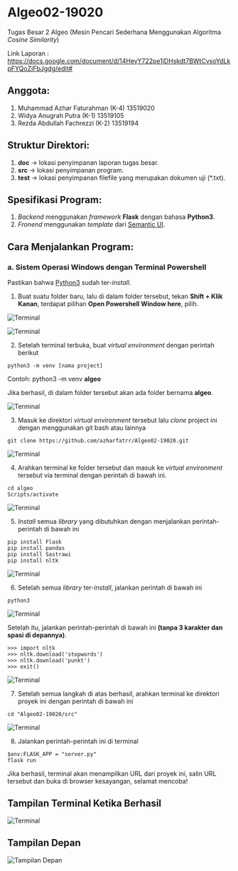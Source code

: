 # Algeo02-19020
Tugas Besar 2 Algeo (Mesin Pencari Sederhana Menggunakan Algoritma *Cosine Similarity*)

Link Laporan :
https://docs.google.com/document/d/14HeyY722pe1jDHskdt7BWtCvsoYdLkpFYQoZiFbJgdg/edit#

## Anggota:
1. Muhammad Azhar Faturahman (K-4) 13519020
2. Widya Anugrah Putra (K-1) 13519105
3. Rezda Abdullah Fachrezzi (K-2) 13519194

## Struktur Direktori:
1. **doc** -> lokasi penyimpanan laporan tugas besar.
2. **src** -> lokasi penyimpanan program.
3. **test** -> lokasi penyimpanan filefile yang merupakan dokumen uji (\*.txt).

## Spesifikasi Program:
1. *Backend* menggunakan *framework* **Flask** dengan bahasa **Python3**.
2. *Fronend* menggunakan *template* dari [Semantic UI](https://semantic-ui.com).

## Cara Menjalankan Program:

### a. Sistem Operasi Windows dengan Terminal Powershell

Pastikan bahwa [Python3](https://www.python.org/download/releases/3.0/) sudah ter-*install*.

1. Buat suatu folder baru, lalu di dalam folder tersebut, tekan **Shift + Klik Kanan**, terdapat pilihan **Open Powershell Window here**, pilih.

![Terminal](https://image.prntscr.com/image/IQzjuc0rQlm4ouwlWdv5Ew.png)

![Terminal](https://image.prntscr.com/image/f7qbe7TPQkCyxR2mplRbDQ.png)

2. Setelah terminal terbuka, buat *virtual environment* dengan perintah berikut
```
python3 -m venv [nama project]
```
Contoh: python3 -m venv **algeo**

Jika berhasil, di dalam folder tersebut akan ada folder bernama **algeo**.

![Terminal](https://image.prntscr.com/image/T0qEB9ZmTjahFSiJeDSO0g.png)

3. Masuk ke direktori *virtual environment* tersebut lalu *clone* project ini dengan menggunakan git bash atau lainnya
``` 
git clone https://github.com/azharfatrr/Algeo02-19020.git
```

![Terminal](https://image.prntscr.com/image/N8oGUWazTwiiVgOrF-eBZA.png)

4. Arahkan terminal ke folder tersebut dan masuk ke *virtual environment* tersebut via terminal dengan perintah di bawah ini.
```
cd algeo
Scripts/activate
```

![Terminal](https://image.prntscr.com/image/kxNU43EyQFKY0NBXS7FRNw.png)

5. *Install* semua *library* yang dibutuhkan dengan menjalankan perintah-perintah di bawah ini
```
pip install Flask
pip install pandas
pip install Sastrawi
pip install nltk
```

![Terminal](https://image.prntscr.com/image/3mQFKx5gTuubHBsPrSEGyg.png)

6. Setelah semua *library* ter-*install*, jalankan perintah di bawah ini
```
python3
```

![Terminal](https://image.prntscr.com/image/pFOS7A6BR0yYjpeC-OgV7w.png)

Setelah itu, jalankan perintah-perintah di bawah ini **(tanpa 3 karakter dan spasi di depannya)**.
```
>>> import nltk
>>> nltk.download('stopwords')
>>> nltk.download('punkt')
>>> exit()
```

![Terminal](https://image.prntscr.com/image/VERmkR_YS_e4gnWe8e-2fQ.png)

7. Setelah semua langkah di atas berhasil, arahkan terminal ke direktori proyek ini dengan perintah di bawah ini
```
cd "Algeo02-19020/src"
```

![Terminal](https://image.prntscr.com/image/fhMgAwLxQAGMbjg5FGqgtQ.png)

8. Jalankan perintah-perintah ini di terminal
```
$env:FLASK_APP = "server.py"
flask run
```

Jika berhasil, terminal akan menampilkan URL dari proyek ini, salin URL tersebut dan buka di browser kesayangan, selamat mencoba!

## Tampilan Terminal Ketika Berhasil

![Terminal](https://image.prntscr.com/image/VPo9QamSRx2eCrN10dg-rQ.png)

## Tampilan Depan

![Tampilan Depan](https://image.prntscr.com/image/YSA5H7fYQBevsha5eRpsdg.png)
